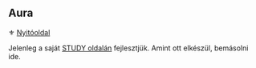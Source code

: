 ## Aura

⚜️ [Nyitóoldal](start.md)

Jelenleg a saját [STUDY oldalán](https://github.com/kaktusztea/km100/wiki/STUDY.magia.Aura) fejlesztjük. Amint ott elkészül, bemásolni ide.
